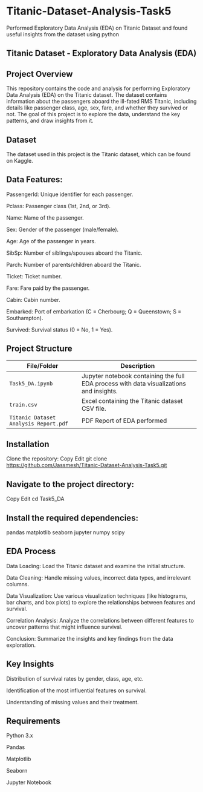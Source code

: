 # Titanic-Dataset-Analysis-Task5
Performed  Exploratory Data Analysis (EDA) on Titanic Dataset and found useful insights from the dataset using python

## Titanic Dataset - Exploratory Data Analysis (EDA)
## Project Overview
This repository contains the code and analysis for performing Exploratory Data Analysis (EDA) on the Titanic dataset. The dataset contains information about the passengers aboard the ill-fated RMS Titanic, including details like passenger class, age, sex, fare, and whether they survived or not. The goal of this project is to explore the data, understand the key patterns, and draw insights from it.

## Dataset
The dataset used in this project is the Titanic dataset, which can be found on Kaggle.

## Data Features:
PassengerId: Unique identifier for each passenger.

Pclass: Passenger class (1st, 2nd, or 3rd).

Name: Name of the passenger.

Sex: Gender of the passenger (male/female).

Age: Age of the passenger in years.

SibSp: Number of siblings/spouses aboard the Titanic.

Parch: Number of parents/children aboard the Titanic.

Ticket: Ticket number.

Fare: Fare paid by the passenger.

Cabin: Cabin number.

Embarked: Port of embarkation (C = Cherbourg; Q = Queenstown; S = Southampton).

Survived: Survival status (0 = No, 1 = Yes).

## Project Structure
| **File/Folder**             | **Description**                                                      |
|-----------------------------|----------------------------------------------------------------------|
| `Task5_DA.ipynb`          | Jupyter notebook containing the full EDA process with data visualizations and insights. |
| `train.csv`           |  Excel containing the Titanic dataset CSV file.                 |
| `Titanic Dataset Analysis Report.pdf`                      | PDF Report of EDA performed                      |


## Installation
Clone the repository:
Copy
Edit
git clone https://github.com/Jassmesh/Titanic-Dataset-Analysis-Task5.git

## Navigate to the project directory:
Copy
Edit
cd Task5_DA

## Install the required dependencies:
pandas
matplotlib
seaborn
jupyter
numpy
scipy

## EDA Process
Data Loading: Load the Titanic dataset and examine the initial structure.

Data Cleaning: Handle missing values, incorrect data types, and irrelevant columns.

Data Visualization: Use various visualization techniques (like histograms, bar charts, and box plots) to explore the relationships between features and survival.

Correlation Analysis: Analyze the correlations between different features to uncover patterns that might influence survival.

Conclusion: Summarize the insights and key findings from the data exploration.

## Key Insights
Distribution of survival rates by gender, class, age, etc.

Identification of the most influential features on survival.

Understanding of missing values and their treatment.

## Requirements
Python 3.x

Pandas

Matplotlib

Seaborn

Jupyter Notebook
